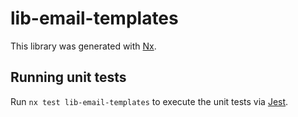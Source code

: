 # lib-email-templates

This library was generated with [Nx](https://nx.dev).

## Running unit tests

Run `nx test lib-email-templates` to execute the unit tests via [Jest](https://jestjs.io).
